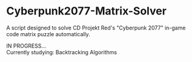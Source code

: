 # Cyberpunk2077-Matrix-Solver
A script designed to solve CD Projekt Red's "Cyberpunk 2077" in-game code matrix puzzle automatically.

IN PROGRESS...\
Currently studying: Backtracking Algorithms
